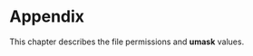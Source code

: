 # Appendix<a name="EN-US_TOPIC_0192977574"></a>

This chapter describes the file permissions and  **umask**  values.




